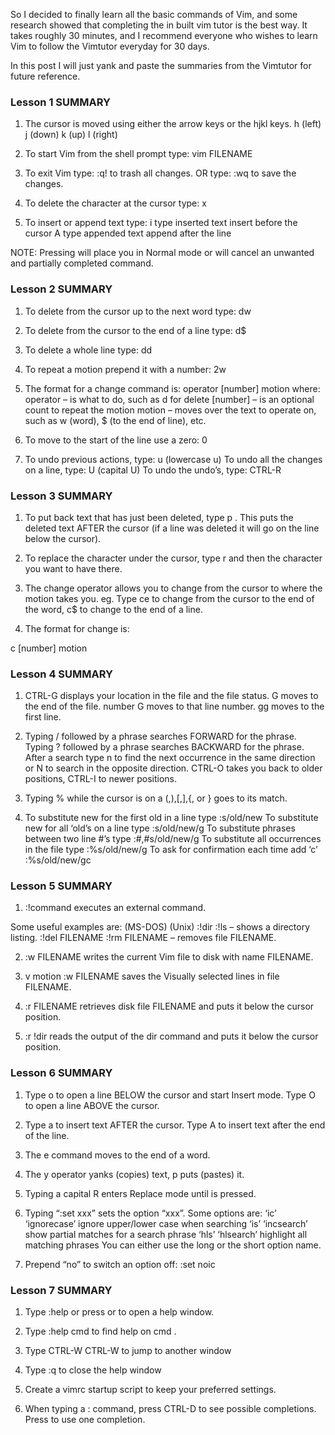 So I decided to finally learn all the basic commands of Vim, and some research showed that completing the in built vim tutor is the best way. It takes roughly 30 minutes, and I recommend everyone who wishes to learn Vim to follow the Vimtutor everyday for 30 days.

In this post I will just yank and paste the summaries from the Vimtutor for  future reference.

### Lesson 1 SUMMARY ###
1. The cursor is moved using either the arrow keys or the hjkl keys.
h (left) j (down) k (up) l (right)

2. To start Vim from the shell prompt type: vim FILENAME <ENTER>

3. To exit Vim type: <ESC> :q! <ENTER> to trash all changes.
OR type: <ESC> :wq <ENTER> to save the changes.

4. To delete the character at the cursor type: x

5. To insert or append text type:
i type inserted text <ESC> insert before the cursor
A type appended text <ESC> append after the line

NOTE: Pressing <ESC> will place you in Normal mode or will cancel
an unwanted and partially completed command.

 

### Lesson 2 SUMMARY ###
1. To delete from the cursor up to the next word type: dw
2. To delete from the cursor to the end of a line type: d$
3. To delete a whole line type: dd

4. To repeat a motion prepend it with a number: 2w
5. The format for a change command is:
operator [number] motion
where:
operator – is what to do, such as d for delete
[number] – is an optional count to repeat the motion
motion – moves over the text to operate on, such as w (word),
$ (to the end of line), etc.

6. To move to the start of the line use a zero: 0

7. To undo previous actions, type: u (lowercase u)
To undo all the changes on a line, type: U (capital U)
To undo the undo’s, type: CTRL-R

 

### Lesson 3 SUMMARY ###
1. To put back text that has just been deleted, type p . This puts the
deleted text AFTER the cursor (if a line was deleted it will go on the
line below the cursor).

2. To replace the character under the cursor, type r and then the
character you want to have there.

3. The change operator allows you to change from the cursor to where the
motion takes you. eg. Type ce to change from the cursor to the end of
the word, c$ to change to the end of a line.

4. The format for change is:

c [number] motion

 

### Lesson 4 SUMMARY ###
1. CTRL-G displays your location in the file and the file status.
G moves to the end of the file.
number G moves to that line number.
gg moves to the first line.

2. Typing / followed by a phrase searches FORWARD for the phrase.
Typing ? followed by a phrase searches BACKWARD for the phrase.
After a search type n to find the next occurrence in the same direction
or N to search in the opposite direction.
CTRL-O takes you back to older positions, CTRL-I to newer positions.

3. Typing % while the cursor is on a (,),[,],{, or } goes to its match.

4. To substitute new for the first old in a line type :s/old/new
To substitute new for all ‘old’s on a line type :s/old/new/g
To substitute phrases between two line #’s type :#,#s/old/new/g
To substitute all occurrences in the file type :%s/old/new/g
To ask for confirmation each time add ‘c’ :%s/old/new/gc

 

### Lesson 5 SUMMARY ###
1. :!command executes an external command.

Some useful examples are:
(MS-DOS) (Unix)
:!dir :!ls – shows a directory listing.
:!del FILENAME :!rm FILENAME – removes file FILENAME.

2. :w FILENAME writes the current Vim file to disk with name FILENAME.

3. v motion :w FILENAME saves the Visually selected lines in file
FILENAME.

4. :r FILENAME retrieves disk file FILENAME and puts it below the
cursor position.

5. :r !dir reads the output of the dir command and puts it below the
cursor position.

 

### Lesson 6 SUMMARY ###

1. Type o to open a line BELOW the cursor and start Insert mode.
Type O to open a line ABOVE the cursor.

2. Type a to insert text AFTER the cursor.
Type A to insert text after the end of the line.

3. The e command moves to the end of a word.

4. The y operator yanks (copies) text, p puts (pastes) it.

5. Typing a capital R enters Replace mode until <ESC> is pressed.

6. Typing “:set xxx” sets the option “xxx”. Some options are:
‘ic’ ‘ignorecase’ ignore upper/lower case when searching
‘is’ ‘incsearch’ show partial matches for a search phrase
‘hls’ ‘hlsearch’ highlight all matching phrases
You can either use the long or the short option name.

7. Prepend “no” to switch an option off: :set noic

 

### Lesson 7 SUMMARY ###
1. Type :help or press <F1> or <Help> to open a help window.

2. Type :help cmd to find help on cmd .

3. Type CTRL-W CTRL-W to jump to another window

4. Type :q to close the help window

5. Create a vimrc startup script to keep your preferred settings.

6. When typing a : command, press CTRL-D to see possible completions.
Press <TAB> to use one completion.